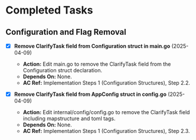 # Completed Tasks

## Configuration and Flag Removal
- [x] **Remove ClarifyTask field from Configuration struct in main.go** (2025-04-09)
  - **Action:** Edit main.go to remove the ClarifyTask field from the Configuration struct declaration.
  - **Depends On:** None.
  - **AC Ref:** Implementation Steps 1 (Configuration Structures), Step 2.2.

- [x] **Remove ClarifyTask field from AppConfig struct in config.go** (2025-04-09)
  - **Action:** Edit internal/config/config.go to remove the ClarifyTask field including mapstructure and toml tags.
  - **Depends On:** None.
  - **AC Ref:** Implementation Steps 1 (Configuration Structures), Step 2.3.